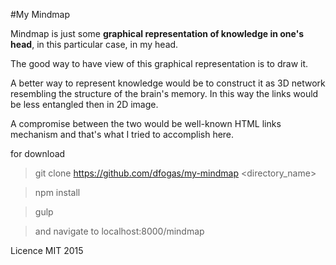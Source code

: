 #My Mindmap

Mindmap is just some **graphical representation of knowledge in one's head**, in
this particular case, in my head.

The good way to have view of this graphical representation is to draw it.

A better way to represent knowledge would be to construct it as 3D network
resembling the structure of the brain's memory. In this way the links would be
less entangled then in 2D image.

A compromise between the two would be well-known HTML links mechanism and
that's what I tried to accomplish here.

for download
> git clone https://github.com/dfogas/my-mindmap <directory_name>

> npm install

> gulp

> and navigate to localhost:8000/mindmap

Licence MIT 2015
